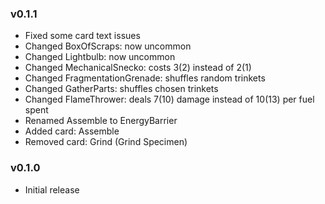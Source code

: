 ### v0.1.1
* Fixed some card text issues
* Changed BoxOfScraps: now uncommon
* Changed Lightbulb: now uncommon
* Changed MechanicalSnecko: costs 3(2) instead of 2(1)
* Changed FragmentationGrenade: shuffles random trinkets
* Changed GatherParts: shuffles chosen trinkets
* Changed FlameThrower: deals 7(10) damage instead of 10(13) per fuel spent
* Renamed Assemble to EnergyBarrier
* Added card: Assemble
* Removed card: Grind (Grind Specimen)

### v0.1.0
* Initial release